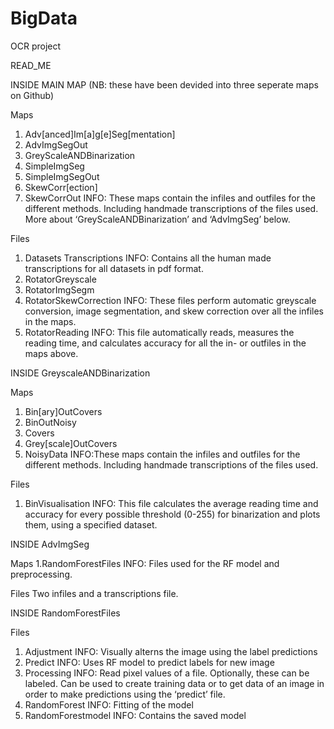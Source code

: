 # BigData
OCR project

READ_ME

INSIDE MAIN MAP (NB: these have been devided into three seperate maps on Github)

Maps
1.	Adv[anced]Im[a]g[e]Seg[mentation]
2.	AdvImgSegOut
3.	GreyScaleANDBinarization
4.	SimpleImgSeg
5.	SimpleImgSegOut
6.	SkewCorr[ection]
7.	SkewCorrOut
INFO: These maps contain the infiles and outfiles for the different methods. Including handmade transcriptions of the files used. More about ‘GreyScaleANDBinarization’ and ‘AdvImgSeg’ below.

Files
1.	Datasets Transcriptions
INFO: Contains all the human made transcriptions for all datasets in pdf format.
2.	RotatorGreyscale
3.	RotatorImgSegm
4.	RotatorSkewCorrection
INFO: These files perform automatic greyscale conversion, image segmentation, and skew correction over all the infiles in the maps.
5.	RotatorReading
INFO: This file automatically reads, measures the reading time, and calculates accuracy for all the in- or outfiles in the maps above.


INSIDE GreyscaleANDBinarization

Maps
1.	Bin[ary]OutCovers
2.	BinOutNoisy
3.	Covers
4.	Grey[scale]OutCovers
5.	NoisyData
INFO:These maps contain the infiles and outfiles for the different methods. Including handmade transcriptions of the files used.

Files
1.	BinVisualisation
INFO: This file calculates the average reading time and accuracy for every possible threshold (0-255) for binarization and plots them, using a specified dataset.


INSIDE AdvImgSeg

Maps
1.RandomForestFiles
INFO: Files used for the RF model and preprocessing.

Files
Two infiles and a transcriptions file.


INSIDE RandomForestFiles

Files
1.	Adjustment
INFO: Visually alterns the image using the label predictions
2.	Predict
INFO: Uses RF model to predict labels for new image
3.	Processing
INFO: Read pixel values of a file. Optionally, these can be labeled. Can be used to create training data or to get data of an image in order to make predictions using the ‘predict’ file.
4.	RandomForest
INFO: Fitting of the model
5.	RandomForestmodel
INFO: Contains the saved model














